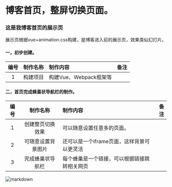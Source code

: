 #  博客首页，整屏切换页面。

### 这是我博客首页的展示页
  展示页根据vue+animation.css构建，是博客进入前的展示页，效果类似幻灯片。
  
#### 一，初步创建。  
| 编号  | 制作名称      | 制作内容                                 | 备注  |
| :---:| :----------: |:---------------------------------------| -----:|
| 1    | 构建项目      | 构建Vue、Webpack框架等                    |       |
#### 二，首页完成蜂巢状导航栏的制作。
| 编号  | 制作名称      | 制作内容                                 | 备注  |
| :---:| :----------: |:---------------------------------------| -----:|
| 1    | 创建整页切换效果  |   可以随意设置任意多的页面。   |       |
| 2    | 可随意设置背景图片|  还可以是一个iframe页面，这样背景可以更灵活 |       |
| 3    | 完成蜂巢状导航栏 | 每个蜂巢是一个链接，可以根据链接跳转相关网页 |       |    
![markdown](http://img.wanghaoranblog.com/blog/Home_FullPage/img/%E9%A6%96%E9%A1%B5%E5%88%B6%E4%BD%9C.JPG "首页效果")